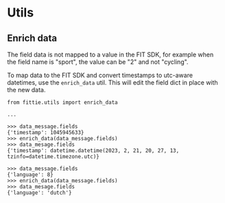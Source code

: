 # Utils

## Enrich data

The field data is not mapped to a value in the FIT SDK, for example when the
field name is "sport", the value can be "2" and not "cycling".

To map data to the FIT SDK and convert timestamps to utc-aware datetimes, use
the `enrich_data` util. This will edit the field dict in place with the 
new data.

```pycon
from fittie.utils import enrich_data

...

>>> data_message.fields
{'timestamp': 1045945633}
>>> enrich_data(data_message.fields)
>>> data_mesage.fields
{'timestamp': datetime.datetime(2023, 2, 21, 20, 27, 13, tzinfo=datetime.timezone.utc)}

>>> data_message.fields
{'language': 8}
>>> enrich_data(data_message.fields)
>>> data_mesage.fields
{'language': 'dutch'}
```